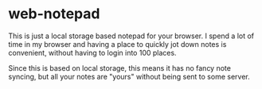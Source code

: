 # web-notepad

This is just a local storage based notepad for your browser.
I spend a lot of time in my browser and having a place to quickly jot down notes
is convenient, without having to login into 100 places.

Since this is based on local storage, this means it has no fancy note syncing,
but all your notes are "yours" without being sent to some server.
